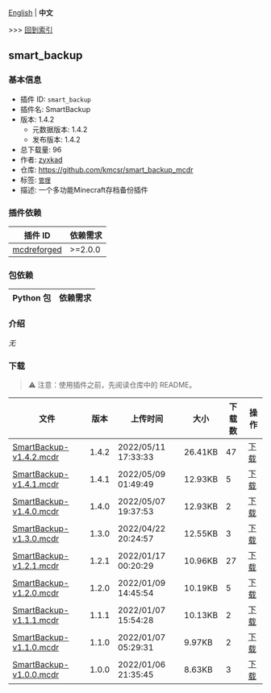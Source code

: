 [English](readme.md) | **中文**

\>\>\> [回到索引](/readme-zh_cn.md)

## smart_backup

### 基本信息

- 插件 ID: `smart_backup`
- 插件名: SmartBackup
- 版本: 1.4.2
  - 元数据版本: 1.4.2
  - 发布版本: 1.4.2
- 总下载量: 96
- 作者: [zyxkad](https://github.com/zyxkad)
- 仓库: https://github.com/kmcsr/smart_backup_mcdr
- 标签: [`管理`](/labels/management/readme-zh_cn.md)
- 描述: 一个多功能Minecraft存档备份插件

### 插件依赖

| 插件 ID | 依赖需求 |
| --- | --- |
| [mcdreforged](https://github.com/Fallen-Breath/MCDReforged) | \>=2.0.0 |

### 包依赖

| Python 包 | 依赖需求 |
| --- | --- |

### 介绍

*无*

### 下载

> :warning: 注意：使用插件之前，先阅读仓库中的 README。

| 文件 | 版本 | 上传时间 | 大小 | 下载数 | 操作 |
| --- | --- | --- | --- | --- | --- |
| [SmartBackup-v1.4.2.mcdr](https://github.com/kmcsr/smart_backup_mcdr/releases/tag/v1.4.2) | 1.4.2 | 2022/05/11 17:33:33 | 26.41KB | 47 | [下载](https://github.com/kmcsr/smart_backup_mcdr/releases/download/v1.4.2/SmartBackup-v1.4.2.mcdr) |
| [SmartBackup-v1.4.1.mcdr](https://github.com/kmcsr/smart_backup_mcdr/releases/tag/v1.4.1) | 1.4.1 | 2022/05/09 01:49:49 | 12.93KB | 5 | [下载](https://github.com/kmcsr/smart_backup_mcdr/releases/download/v1.4.1/SmartBackup-v1.4.1.mcdr) |
| [SmartBackup-v1.4.0.mcdr](https://github.com/kmcsr/smart_backup_mcdr/releases/tag/v1.4.0) | 1.4.0 | 2022/05/07 19:37:53 | 12.93KB | 2 | [下载](https://github.com/kmcsr/smart_backup_mcdr/releases/download/v1.4.0/SmartBackup-v1.4.0.mcdr) |
| [SmartBackup-v1.3.0.mcdr](https://github.com/kmcsr/smart_backup_mcdr/releases/tag/v1.3.0) | 1.3.0 | 2022/04/22 20:24:57 | 12.55KB | 3 | [下载](https://github.com/kmcsr/smart_backup_mcdr/releases/download/v1.3.0/SmartBackup-v1.3.0.mcdr) |
| [SmartBackup-v1.2.1.mcdr](https://github.com/kmcsr/smart_backup_mcdr/releases/tag/v1.2.1) | 1.2.1 | 2022/01/17 00:20:29 | 10.96KB | 27 | [下载](https://github.com/kmcsr/smart_backup_mcdr/releases/download/v1.2.1/SmartBackup-v1.2.1.mcdr) |
| [SmartBackup-v1.2.0.mcdr](https://github.com/kmcsr/smart_backup_mcdr/releases/tag/v1.2.0) | 1.2.0 | 2022/01/09 14:45:54 | 10.19KB | 5 | [下载](https://github.com/kmcsr/smart_backup_mcdr/releases/download/v1.2.0/SmartBackup-v1.2.0.mcdr) |
| [SmartBackup-v1.1.1.mcdr](https://github.com/kmcsr/smart_backup_mcdr/releases/tag/v1.1.1) | 1.1.1 | 2022/01/07 15:54:28 | 10.13KB | 2 | [下载](https://github.com/kmcsr/smart_backup_mcdr/releases/download/v1.1.1/SmartBackup-v1.1.1.mcdr) |
| [SmartBackup-v1.1.0.mcdr](https://github.com/kmcsr/smart_backup_mcdr/releases/tag/v1.1.0) | 1.1.0 | 2022/01/07 05:29:31 | 9.97KB | 2 | [下载](https://github.com/kmcsr/smart_backup_mcdr/releases/download/v1.1.0/SmartBackup-v1.1.0.mcdr) |
| [SmartBackup-v1.0.0.mcdr](https://github.com/kmcsr/smart_backup_mcdr/releases/tag/v1.0.0) | 1.0.0 | 2022/01/06 21:35:45 | 8.63KB | 3 | [下载](https://github.com/kmcsr/smart_backup_mcdr/releases/download/v1.0.0/SmartBackup-v1.0.0.mcdr) |


